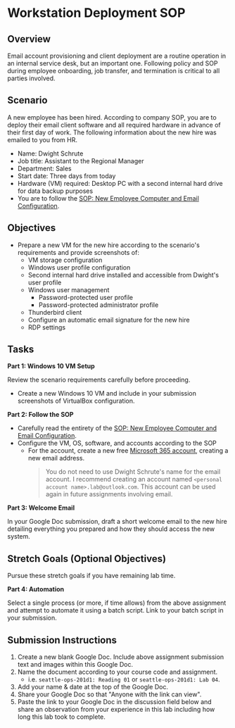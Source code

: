 # Workstation Deployment SOP

## Overview

Email account provisioning and client deployment are a routine operation in an internal service desk, but an important one. Following policy and SOP during employee onboarding, job transfer, and termination is critical to all parties involved.

## Scenario

A new employee has been hired. According to company SOP, you are to deploy their email client software and all required hardware in advance of their first day of work. The following information about the new hire was emailed to you from HR.
- Name: Dwight Schrute
- Job title: Assistant to the Regional Manager
- Department: Sales
- Start date: Three days from today
- Hardware (VM) required: Desktop PC with a second internal hard drive for data backup purposes
- You are to follow the [SOP: New Employee Computer and Email Configuration](./SOP-new-employee.md).

## Objectives

- Prepare a new VM for the new hire according to the scenario's requirements and provide screenshots of:
  - VM storage configuration
  - Windows user profile configuration
  - Second internal hard drive installed and accessible from Dwight's user profile
  - Windows user management
    - Password-protected user profile
    - Password-protected administrator profile
  - Thunderbird client
  - Configure an automatic email signature for the new hire
  - RDP settings

## Tasks

**Part 1: Windows 10 VM Setup**

Review the scenario requirements carefully before proceeding.
- Create a new Windows 10 VM and include in your submission screenshots of VirtualBox configuration.

**Part 2: Follow the SOP**

- Carefully read the entirety of the [SOP: New Employee Computer and Email Configuration](./SOP-new-employee.md).
- Configure the VM, OS, software, and accounts according to the SOP
  - For the account, create a new free [Microsoft 365 account](https://www.office.com/), creating a new email address.
    > You do not need to use Dwight Schrute's name for the email account. I recommend creating an account named `<personal account name>.lab@outlook.com`. This account can be used again in future assignments involving email.

**Part 3: Welcome Email**

In your Google Doc submission, draft a short welcome email to the new hire detailing everything you prepared and how they should access the new system.

## Stretch Goals (Optional Objectives)
Pursue these stretch goals if you have remaining lab time.

**Part 4: Automation**

Select a single process (or more, if time allows) from the above assignment and attempt to automate it using a batch script. Link to your batch script in your submission.

## Submission Instructions

1. Create a new blank Google Doc. Include above assignment submission text and images within this Google Doc.
1. Name the document according to your course code and assignment.
   - i.e. `seattle-ops-201d1: Reading 01` or `seattle-ops-201d1: Lab 04`.
1. Add your name & date at the top of the Google Doc.
1. Share your Google Doc so that "Anyone with the link can view".
1. Paste the link to your Google Doc in the discussion field below and share an observation from your experience in this lab including how long this lab took to complete.
